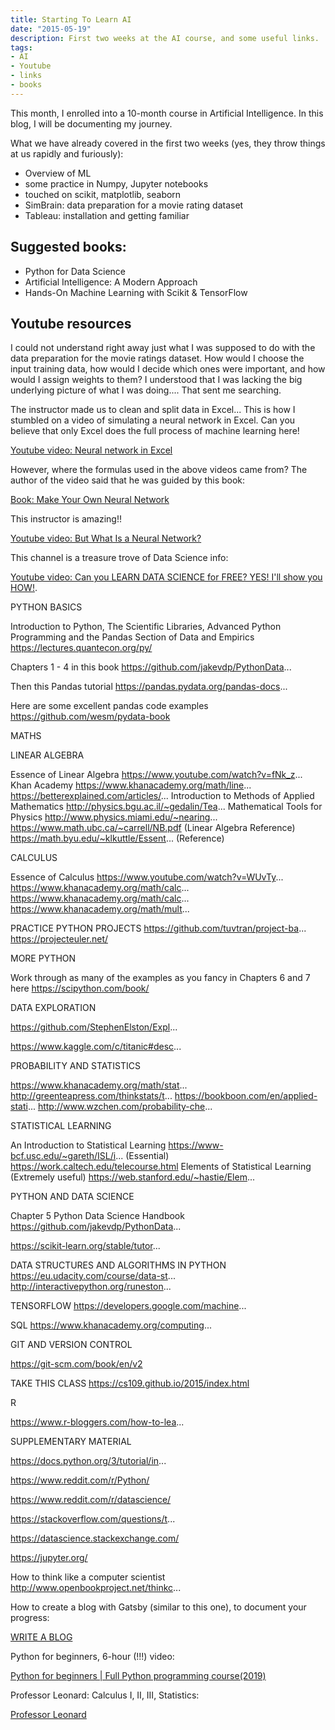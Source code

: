```yaml
---
title: Starting To Learn AI
date: "2015-05-19"
description: First two weeks at the AI course, and some useful links.
tags: 
- AI
- Youtube
- links
- books
---
```

This month, I enrolled into a 10-month course in Artificial Intelligence. In this blog, I will be documenting my journey. 

What we have already covered in the first two weeks (yes, they throw things at us rapidly and furiously):

- Overview of ML
- some practice in Numpy, Jupyter notebooks 
- touched on scikit, matplotlib, seaborn 
- SimBrain: data preparation for a movie rating dataset
- Tableau: installation and getting familiar

## Suggested books:

- Python for Data Science
- Artificial Intelligence: A Modern Approach
- Hands-On Machine Learning with Scikit & TensorFlow

## Youtube resources

I could not understand right away just what I was supposed to do with the data preparation for the movie ratings dataset. How would I choose the input training data, how would I decide which ones were important, and how would I assign weights to them? I understood that I was lacking the big underlying picture of what I was doing.... That sent me searching. 

The instructor made us to clean and split data in Excel... This is how I stumbled on a video of simulating a neural network in Excel. Can you believe that only Excel does the full process of machine learning here!

[Youtube video: Neural network in Excel](https://www.youtube.com/watch?v=7gV6mb2Y3P0)

However, where the formulas used in the above videos came from? The author of the video said that he was guided by this book:

[Book: Make Your Own Neural Network](https://www.amazon.ca/Make-Your-Own-Neural-Network/dp/1530826608/ref=sr_1_1?crid=1NXDRWJW30KXR&keywords=make+your+own+neural+network&qid=1558320798&s=gateway&sprefix=make+your+own+%2Caps%2C137&sr=8-1)

This instructor is amazing!!

[Youtube video: But What Is a Neural Network?](https://www.youtube.com/watch?v=aircAruvnKk)

This channel is a treasure trove of Data Science info:

[Youtube video: Can you LEARN DATA SCIENCE for FREE? YES! I'll show you HOW!](https://www.youtube.com/watch?v=eTxyviU0Ddo).

PYTHON BASICS

Introduction to Python, The Scientific Libraries, Advanced Python Programming and the Pandas Section of Data and Empirics https://lectures.quantecon.org/py/

Chapters 1 - 4 in this book https://github.com/jakevdp/PythonData...

Then this Pandas tutorial https://pandas.pydata.org/pandas-docs...

Here are some excellent pandas code examples https://github.com/wesm/pydata-book


MATHS


LINEAR ALGEBRA 

Essence of Linear Algebra https://www.youtube.com/watch?v=fNk_z...
Khan Academy https://www.khanacademy.org/math/line...
https://betterexplained.com/articles/...
Introduction to Methods of Applied Mathematics http://physics.bgu.ac.il/~gedalin/Tea...
Mathematical Tools for Physics http://www.physics.miami.edu/~nearing...
https://www.math.ubc.ca/~carrell/NB.pdf (Linear Algebra Reference)
https://math.byu.edu/~klkuttle/Essent... (Reference)

CALCULUS

Essence of Calculus https://www.youtube.com/watch?v=WUvTy...
https://www.khanacademy.org/math/calc...
https://www.khanacademy.org/math/calc...
https://www.khanacademy.org/math/mult...

PRACTICE PYTHON PROJECTS
https://github.com/tuvtran/project-ba...
https://projecteuler.net/

MORE PYTHON

Work through as many of the examples as you fancy in Chapters 6 and 7 here https://scipython.com/book/

DATA EXPLORATION

https://github.com/StephenElston/Expl...

https://www.kaggle.com/c/titanic#desc...

PROBABILITY AND STATISTICS

https://www.khanacademy.org/math/stat...
http://greenteapress.com/thinkstats/t...
https://bookboon.com/en/applied-stati...
http://www.wzchen.com/probability-che...


STATISTICAL LEARNING 

An Introduction to Statistical Learning https://www-bcf.usc.edu/~gareth/ISL/i... (Essential)
https://work.caltech.edu/telecourse.html
Elements of Statistical Learning (Extremely useful)
https://web.stanford.edu/~hastie/Elem...

PYTHON AND DATA SCIENCE

Chapter 5 Python Data Science Handbook https://github.com/jakevdp/PythonData...

https://scikit-learn.org/stable/tutor...

DATA STRUCTURES AND ALGORITHMS IN PYTHON
https://eu.udacity.com/course/data-st...
http://interactivepython.org/runeston...

TENSORFLOW
https://developers.google.com/machine...

SQL
https://www.khanacademy.org/computing...

GIT AND VERSION CONTROL

https://git-scm.com/book/en/v2 

TAKE THIS CLASS
https://cs109.github.io/2015/index.html

R

https://www.r-bloggers.com/how-to-lea...

SUPPLEMENTARY MATERIAL

https://docs.python.org/3/tutorial/in...

https://www.reddit.com/r/Python/

https://www.reddit.com/r/datascience/

https://stackoverflow.com/questions/t...

https://datascience.stackexchange.com/

https://jupyter.org/

How to think like a computer scientist http://www.openbookproject.net/thinkc...

How to create a blog with Gatsby (similar to this one), to document your progress:

[WRITE A BLOG](https://blog.jakoblind.no/gatsby-blog/)

Python for beginners, 6-hour (!!!) video:

[Python for beginners | Full Python programming course(2019)](https://www.youtube.com/watch?v=_uQrJ0TkZlc)

Professor Leonard: Calculus I, II, III, Statistics:

[Professor Leonard](https://www.youtube.com/user/professorleonard57/playlists)

